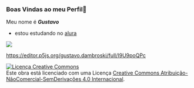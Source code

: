 ### Boas Vindas ao meu Perfil👋

Meu nome é ***Gustavo***

- estou estudando no [alura](https://www.alura.com.br)

![](https://img.shields.io/badge/JavaScript-323330?style=for-the-badge&logo=javascript&logoColor=F7DF1E)


https://editor.p5js.org/gustavo.dambroski/full/I9U9poQPc



<a rel="license" href="http://creativecommons.org/licenses/by-nc-nd/4.0/"><img alt="Licença Creative Commons" style="border-width:0" src="https://i.creativecommons.org/l/by-nc-nd/4.0/88x31.png" /></a><br />Este obra está licenciado com uma Licença <a rel="license" href="http://creativecommons.org/licenses/by-nc-nd/4.0/">Creative Commons Atribuição-NãoComercial-SemDerivações 4.0 Internacional</a>.
